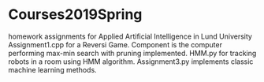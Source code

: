 # Courses2019Spring
homework assignments for Applied Artificial Intelligence in Lund University
Assignment1.cpp for a Reversi Game. Component is the computer performing max-min search with pruning implemented.
HMM.py for tracking robots in a room using HMM algorithm.
Assignment3.py implements classic machine learning methods.
